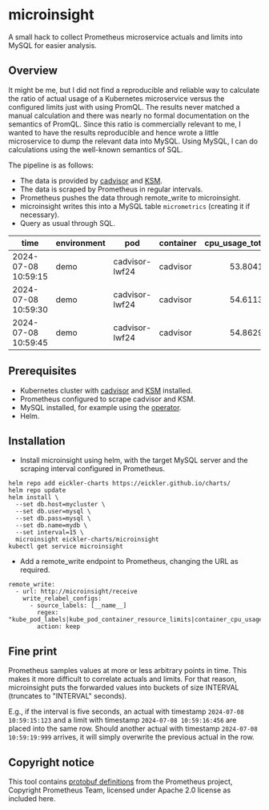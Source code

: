 # microinsight

A small hack to collect Prometheus microservice actuals and limits into MySQL for easier analysis.

## Overview

It might be me, but I did not find a reproducible and reliable way to calculate the ratio of actual usage of a Kubernetes microservice versus the configured limits just with using PromQL. The results never matched a manual calculation and there was nearly no formal documentation on the semantics of PromQL. Since this ratio is commercially relevant to me, I wanted to have the results reproducible and hence wrote a little microservice to dump the relevant data into MySQL. Using MySQL, I can do calculations using the well-known semantics of SQL.

The pipeline is as follows:

* The data is provided by [cadvisor](https://github.com/google/cadvisor) and [KSM](https://github.com/kubernetes/kube-state-metrics).
* The data is scraped by Prometheus in regular intervals.
* Prometheus pushes the data through remote_write to microinsight.
* microinsight writes this into a MySQL table ``micrometrics`` (creating it if necessary).
* Query as usual through SQL.

|time|environment|pod|container|cpu_usage_total|cpu_limit|memory_usage|memory_limit|
|---|---|---|---|--:|--:|--:|--:|
|2024-07-08 10:59:15|demo|cadvisor-lwf24|cadvisor|53.80411|0.8|1.47968E8|2.097152E9|
|2024-07-08 10:59:30|demo|cadvisor-lwf24|cadvisor|54.61136|0.8|1.49573632E8|2.097152E9|
|2024-07-08 10:59:45|demo|cadvisor-lwf24|cadvisor|54.86298|0.8|1.36855552E8|2.097152E9|


## Prerequisites

* Kubernetes cluster with [cadvisor](https://github.com/google/cadvisor) and [KSM](https://github.com/kubernetes/kube-state-metrics) installed.
* Prometheus configured to scrape cadvisor and KSM.
* MySQL installed, for example using the [operator](https://dev.mysql.com/doc/mysql-operator/en/mysql-operator-installation.html).
* Helm.

## Installation

* Install microinsight using helm, with the target MySQL server and the scraping interval configured in Prometheus.

```
helm repo add eickler-charts https://eickler.github.io/charts/
helm repo update
helm install \
  --set db.host=mycluster \
  --set db.user=mysql \
  --set db.pass=mysql \
  --set db.name=mydb \
  --set interval=15 \
  microinsight eickler-charts/microinsight
kubectl get service microinsight
```

* Add a remote_write endpoint to Prometheus, changing the URL as required.

```
remote_write:
  - url: http://microinsight/receive
    write_relabel_configs:
      - source_labels: [__name__]
        regex: "kube_pod_labels|kube_pod_container_resource_limits|container_cpu_usage_seconds_total|container_memory_working_set_bytes"
        action: keep
```

## Fine print

Prometheus samples values at more or less arbitrary points in time. This makes it more difficult to correlate actuals and limits. For that reason, microinsight puts the forwarded values into buckets of size INTERVAL (truncates to "INTERVAL" seconds).

E.g., if the interval is five seconds, an actual with timestamp ``2024-07-08 10:59:15:123`` and a limit with timestamp  ``2024-07-08 10:59:16:456`` are placed into the same row. Should another actual with timestamp ``2024-07-08 10:59:19:999`` arrives, it will simply overwrite the previous actual in the row.

## Copyright notice

This tool contains [protobuf definitions](https://github.com/prometheus/prometheus/tree/release-2.53/prompb) from the Prometheus project, Copyright Prometheus Team, licensed under Apache 2.0 license as included here.
